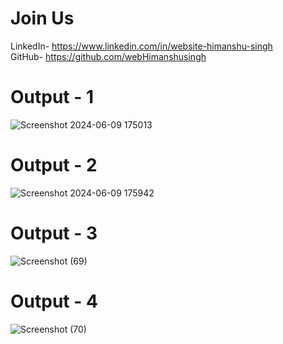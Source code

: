 
# Join Us
LinkedIn- https://www.linkedin.com/in/website-himanshu-singh<br>
GitHub- https://github.com/webHimanshusingh<br>

# Output - 1
![Screenshot 2024-06-09 175013](https://github.com/webHimanshusingh/du-sol-website/assets/170223793/389f57c0-a789-4355-82df-a137bfdf6074)

 
# Output - 2

![Screenshot 2024-06-09 175942](https://github.com/webHimanshusingh/du-sol-website/assets/170223793/6783b1a6-61e8-49ca-b7eb-aa9aeff5ef34)


# Output - 3

![Screenshot (69)](https://github.com/QuantumCoding123/Day-51-Eduford-Universiy-Landing-Page-Website/assets/166281221/f5a84760-deb6-41c1-a7af-36d109ea0e98)

# Output - 4

![Screenshot (70)](https://github.com/QuantumCoding123/Day-51-Eduford-Universiy-Landing-Page-Website/assets/166281221/d4d853b7-2a99-41bb-9b02-65302c577f25)
